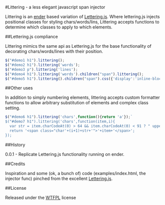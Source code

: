 #Littering - a less elegant javascript span injector

Littering is an [ender](https://github.com/ender-js/ender) based variation of [Lettering.js](https://github.com/davatron5000/Lettering.js). Where lettering.js injects positional classes for styling chars/words/lins, Littering accepts functions to determine which classes to apply to which elements.

##Lettering.js compliance

Littering mimics the same api as Lettering.js for the base functionality of decorating chars/words/lines with their position.

```javascript
$("#demo1 h1").littering();
$("#demo2 h1").littering('words');
$("#demo3 p").littering('lines');
$("#demo4 h1").littering('words').children("span").littering();
$("#demo5 h1").littering().children("span").css({'display':'inline-block', '-webkit-transform':'rotate(-25deg)'});
```

##Other uses

In addition to simply numbering elements, littering accepts custom formatter functions to allow arbitrary substitution of elements and complex class setting.  

```javascript
$("#demo6 h1").littering('chars',function(){return 'a'});`
$("#demo7 h1").littering('chars',function(item,i){
  var str = item.charCodeAt(0) > 64 && item.charCodeAt(0) < 91 ? " upper" : "" ;
  return '<span class="char'+(i+1)+str+'">'+item+'</span>';
});
```

##History

0.0.1 - Replicate Lettering.js functionality running on ender.

##Credits

Inspiration and some (ok, a bunch of) code (examples/index.html, the injector func) pinched from the excellent [Lettering.js](https://github.com/davatron5000/Lettering.js).

##License

Released under the [WTFPL](http://sam.zoy.org/wtfpl/) license
